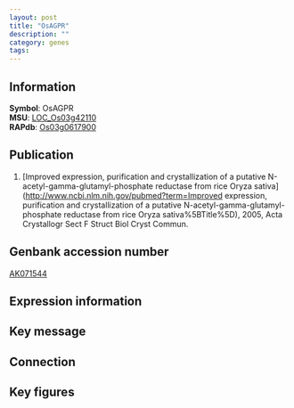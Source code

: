 ```yaml
---
layout: post
title: "OsAGPR"
description: ""
category: genes
tags: 
---
```


## Information
__Symbol__: OsAGPR  
__MSU__: [LOC_Os03g42110](http://rice.plantbiology.msu.edu/cgi-bin/ORF_infopage.cgi?orf=LOC_Os03g42110)  
__RAPdb__: [Os03g0617900](http://rapdb.dna.affrc.go.jp/viewer/gbrowse_details/irgsp1?name=Os03g0617900)  

## Publication
1. [Improved expression, purification and crystallization of a putative N-acetyl-gamma-glutamyl-phosphate reductase from rice Oryza sativa](http://www.ncbi.nlm.nih.gov/pubmed?term=Improved expression, purification and crystallization of a putative N-acetyl-gamma-glutamyl-phosphate reductase from rice Oryza sativa%5BTitle%5D), 2005, Acta Crystallogr Sect F Struct Biol Cryst Commun.

## Genbank accession number
[AK071544](http://www.ncbi.nlm.nih.gov/nuccore/AK071544)  

## Expression information

## Key message

## Connection

## Key figures


